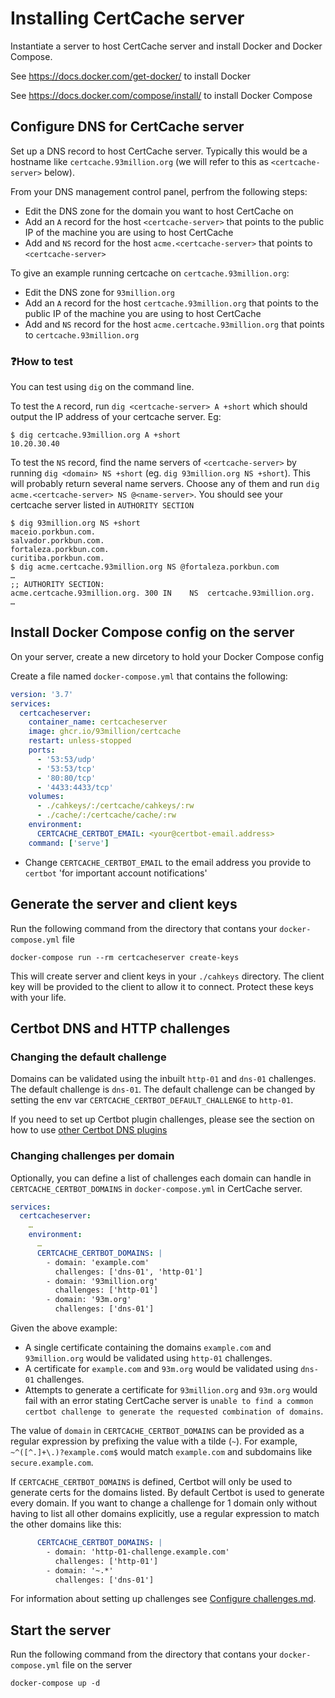 # Installing CertCache server

Instantiate a server to host CertCache server and install Docker and Docker Compose.

See https://docs.docker.com/get-docker/ to install Docker

See https://docs.docker.com/compose/install/ to install Docker Compose

## Configure DNS for CertCache server

Set up a DNS record to host CertCache server. Typically this would be a hostname like `certcache.93million.org` (we will refer to this as `<certcache-server>` below).

From your DNS management control panel, perfrom the following steps:
  * Edit the DNS zone for the domain you want to host CertCache on
  * Add an `A` record for the host `<certcache-server>` that points to the public IP of the machine you are using to host CertCache
  * Add and `NS` record for the host `acme.<certcache-server>` that points to `<certcache-server>`

To give an example running certcache on `certcache.93million.org`:
  * Edit the DNS zone for `93million.org`
  * Add an `A` record for the host `certcache.93million.org` that points to the public IP of the machine you are using to host CertCache
  * Add and `NS` record for the host `acme.certcache.93million.org` that points to `certcache.93million.org`

### ❓How to test

You can test using `dig` on the command line.

To test the `A` record, run `dig <certcache-server> A +short` which should output the IP address of your certcache server. Eg:

```
$ dig certcache.93million.org A +short
10.20.30.40
```

To test the `NS` record, find the name servers of `<certcache-server>` by running `dig <domain> NS +short` (eg. `dig 93million.org NS +short`). This will probably return several name servers. Choose any of them and run `dig acme.<certcache-server> NS @<name-server>`. You should see your certcache server listed in `AUTHORITY SECTION`

```
$ dig 93million.org NS +short
maceio.porkbun.com.
salvador.porkbun.com.
fortaleza.porkbun.com.
curitiba.porkbun.com.
$ dig acme.certcache.93million.org NS @fortaleza.porkbun.com
…
;; AUTHORITY SECTION:
acme.certcache.93million.org. 300 IN	NS	certcache.93million.org.
…
```

## Install Docker Compose config on the server

On your server, create a new dircetory to hold your Docker Compose config

Create a file named `docker-compose.yml` that contains the following:

```yaml
version: '3.7'
services:
  certcacheserver:
    container_name: certcacheserver
    image: ghcr.io/93million/certcache
    restart: unless-stopped
    ports:
      - '53:53/udp'
      - '53:53/tcp'
      - '80:80/tcp'
      - '4433:4433/tcp'
    volumes:
      - ./cahkeys/:/certcache/cahkeys/:rw
      - ./cache/:/certcache/cache/:rw
    environment:
      CERTCACHE_CERTBOT_EMAIL: <your@certbot-email.address>
    command: ['serve']
```

  * Change `CERTCACHE_CERTBOT_EMAIL` to the email address you provide to `certbot` 'for important account notifications'

## Generate the server and client keys

Run the following command from the directory that contans your `docker-compose.yml` file

```
docker-compose run --rm certcacheserver create-keys
```

This will create server and client keys in your `./cahkeys` directory. The client key will be provided to the client to allow it to connect. Protect these keys with your life.

## Certbot DNS and HTTP challenges

### Changing the default challenge

Domains can be validated using the inbuilt `http-01` and `dns-01` challenges. The default challenge is `dns-01`. The default challenge can be changed by setting the env var `CERTCACHE_CERTBOT_DEFAULT_CHALLENGE` to `http-01`.

If you need to set up Certbot plugin challenges, please see the section on how to use [other Certbot DNS plugins](Configure%20Challenges.md#other-certbot-dns-plugins)

### Changing challenges per domain

Optionally, you can define a list of challenges each domain can handle in `CERTCACHE_CERTBOT_DOMAINS` in `docker-compose.yml` in CertCache server.

```yaml
services:
  certcacheserver:
    …
    environment:
      …
      CERTCACHE_CERTBOT_DOMAINS: |
        - domain: 'example.com'
          challenges: ['dns-01', 'http-01']
        - domain: '93million.org'
          challenges: ['http-01']
        - domain: '93m.org'
          challenges: ['dns-01']
```

Given the above example:

  * A single certificate containing the domains `example.com` and `93million.org` would be validated using `http-01` challenges.
  * A certificate for `example.com` and `93m.org` would be validated using `dns-01` challenges.
  * Attempts to generate a certificate for `93million.org` and `93m.org` would fail with an error stating CertCache server is `unable to find a common certbot challenge to generate the requested combination of domains`.

The value of `domain` in `CERTCACHE_CERTBOT_DOMAINS` can be provided as a regular expression by prefixing the value with a tilde (`~`). For example, `~^([^.]+\.)?example.com$` would match `example.com` and subdomains like `secure.example.com`.

If `CERTCACHE_CERTBOT_DOMAINS` is defined, Certbot will only be used to generate certs for the domains listed. By default Certbot is used to generate every domain. If you want to change a challenge for 1 domain only without having to list all other domains explicitly, use a regular expression to match the other domains like this:

```yaml
      CERTCACHE_CERTBOT_DOMAINS: |
        - domain: 'http-01-challenge.example.com'
          challenges: ['http-01']
        - domain: '~.*'
          challenges: ['dns-01']
```

For information about setting up challenges see [Configure challenges.md](Configure%20challenges.md).

## Start the server

Run the following command from the directory that contans your `docker-compose.yml` file on the server

```
docker-compose up -d
```

